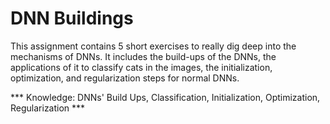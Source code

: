 # DNN Buildings

This assignment contains 5 short exercises to really dig deep into the mechanisms of DNNs. It includes the build-ups of the DNNs, the applications of
it to classify cats in the images, the initialization, optimization, and regularization steps for normal DNNs.

*** Knowledge: DNNs' Build Ups, Classification, Initialization, Optimization, Regularization ***
